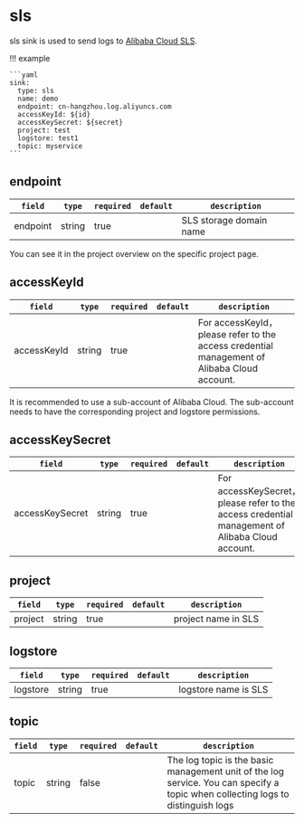# sls

sls sink is used to send logs to [Alibaba Cloud SLS](https://www.aliyun.com/product/sls). 

!!! example

    ```yaml
    sink:
      type: sls
      name: demo
      endpoint: cn-hangzhou.log.aliyuncs.com
      accessKeyId: ${id}
      accessKeySecret: ${secret}
      project: test
      logstore: test1
      topic: myservice
    ```

## endpoint

|    `field`   |    `type`    |  `required`  |  `default`  |  `description`  |
| ---------- | ----------- | ----------- | --------- | -------- |
| endpoint | string  |    true    |      | SLS storage domain name |

You can see it in the project overview on the specific project page.

## accessKeyId

|    `field`   |    `type`    |  `required`  |  `default`  |  `description`  |
| ---------- | ----------- | ----------- | --------- | -------- |
| accessKeyId | string  |    true    |      | For accessKeyId，please refer to the access credential management of Alibaba Cloud account. |

It is recommended to use a sub-account of Alibaba Cloud. The sub-account needs to have the corresponding project and logstore permissions.

## accessKeySecret

|    `field`   |    `type`    |  `required`  |  `default`  |  `description`  |
| ---------- | ----------- | ----------- | --------- | -------- |
| accessKeySecret | string  |    true    |      | For accessKeySecret，please refer to the access credential management of Alibaba Cloud account. |

## project

|    `field`   |    `type`    |  `required`  |  `default`  |  `description`  |
| ---------- | ----------- | ----------- | --------- | -------- |
| project | string  |    true    |      | project name in SLS |

## logstore

|    `field`   |    `type`    |  `required`  |  `default`  |  `description`  |
| ---------- | ----------- | ----------- | --------- | -------- |
| logstore | string  |    true    |      | logstore name is SLS |

## topic

|    `field`   |    `type`    |  `required`  |  `default`  |  `description`  |
| ---------- | ----------- | ----------- | --------- | -------- |
| topic | string  |   false    |      | The log topic is the basic management unit of the log service. You can specify a topic when collecting logs to distinguish logs  |




